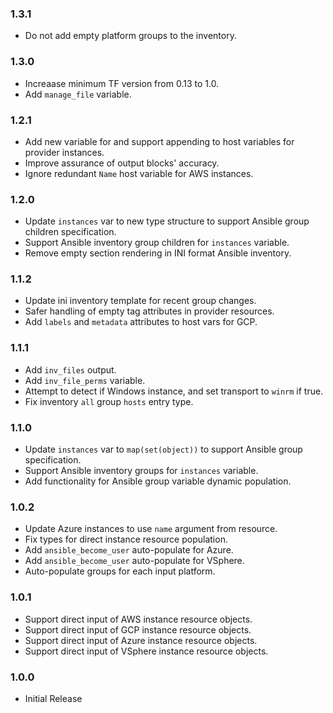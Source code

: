 ### 1.3.1
- Do not add empty platform groups to the inventory.

### 1.3.0
- Increaase minimum TF version from 0.13 to 1.0.
- Add `manage_file` variable.

### 1.2.1
- Add new variable for and support appending to host variables for provider instances.
- Improve assurance of output blocks' accuracy.
- Ignore redundant `Name` host variable for AWS instances.

### 1.2.0
- Update `instances` var to new type structure to support Ansible group children specification.
- Support Ansible inventory group children for `instances` variable.
- Remove empty section rendering in INI format Ansible inventory.

### 1.1.2
- Update ini inventory template for recent group changes.
- Safer handling of empty tag attributes in provider resources.
- Add `labels` and `metadata` attributes to host vars for GCP.

### 1.1.1
- Add `inv_files` output.
- Add `inv_file_perms` variable.
- Attempt to detect if Windows instance, and set transport to `winrm` if true.
- Fix inventory `all` group `hosts` entry type.

### 1.1.0
- Update `instances` var to `map(set(object))` to support Ansible group specification.
- Support Ansible inventory groups for `instances` variable.
- Add functionality for Ansible group variable dynamic population.

### 1.0.2
- Update Azure instances to use `name` argument from resource.
- Fix types for direct instance resource population.
- Add `ansible_become_user` auto-populate for Azure.
- Add `ansible_become_user` auto-populate for VSphere.
- Auto-populate groups for each input platform.

### 1.0.1
- Support direct input of AWS instance resource objects.
- Support direct input of GCP instance resource objects.
- Support direct input of Azure instance resource objects.
- Support direct input of VSphere instance resource objects.

### 1.0.0
- Initial Release
